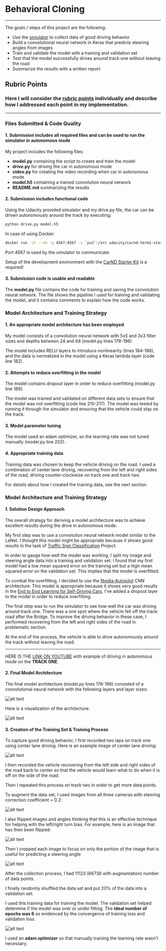 # **Behavioral Cloning** 

---

The goals / steps of this project are the following:

* Use the [simulator](https://github.com/udacity/self-driving-car-sim) to collect data of good driving behavior
* Build a convolutional neural network in Keras that predicts steering angles from images
* Train and validate the model with a training and validation set
* Test that the model successfully drives around track one without leaving the road
* Summarize the results with a written report

[image1]: ./images/001.PNG "Center lane driving"
[image2]: ./images/002.PNG "Input from three cameras"
[image3]: ./images/003.PNG "Flipped images"
[image4]: ./images/004.PNG "Cropped images"
[image5]: ./images/005.PNG "Model architecture"
[image6]: ./images/006.PNG "Visualization of the architecture"
[image7]: ./images/007.PNG "Recovery Image"

## Rubric Points
### Here I will consider the [rubric points](https://review.udacity.com/#!/rubrics/432/view) individually and describe how I addressed each point in my implementation.  

---
### Files Submitted & Code Quality

#### 1. Submission includes all required files and can be used to run the simulator in autonomous mode

My project includes the following files:

* **model.py** containing the script to create and train the model
* **drive.py** for driving the car in autonomous mode
* **video.py** for creating the video recording when car in autonomous mode
* **model.h5** containing a trained convolution neural network 
* **README.md** summarizing the results

#### 2. Submission includes functional code
Using the Udacity provided simulator and my drive.py file, the car can be driven autonomously around the track by executing:

```sh
python drive.py model.h5
```

In case of using Docker:

```sh
docker run -it --rm -p 4567:4567 -v `pwd`:/src udacity/carnd-term1-starter-kit python drive.py model.h5
```

Port 4567 is used by the simulator to communicate.

Setup of the development environment with the [CarND Starter Kit](https://github.com/udacity/CarND-Term1-Starter-Kit) is a required!

#### 3. Submission code is usable and readable

The **model.py** file contains the code for training and saving the convolution neural network. The file shows the pipeline I used for training and validating the model, and it contains comments to explain how the code works.

### Model Architecture and Training Strategy

#### 1. An appropriate model architecture has been employed

My model consists of a convolution neural network with 5x5 and 3x3 filter sizes and depths between 24 and 64 (model.py lines 178-196) 

The model includes RELU layers to introduce nonlinearity (lines 184-188), and the data is normalized in the model using a Keras lambda layer (code line 182). 

#### 2. Attempts to reduce overfitting in the model

The model contains dropout layer in order to reduce overfitting (model.py line 189).

The model was trained and validated on different data sets to ensure that the model was not overfitting (code line 210-217). The model was tested by running it through the simulator and ensuring that the vehicle could stay on the track.

#### 3. Model parameter tuning

The model used an adam optimizer, so the learning rate was not tuned manually (model.py line 202).

#### 4. Appropriate training data

Training data was chosen to keep the vehicle driving on the road. I used a combination of center lane driving, recovering from the left and right sides of the road, driving counter-clockwise on track one and track two.

For details about how I created the training data, see the next section. 


### Model Architecture and Training Strategy

#### 1. Solution Design Approach

The overall strategy for deriving a model architecture was to achieve excellent results during the drive in autonomous mode.

My first step was to use a convolution neural network model similar to the LeNet. I thought this model might be appropriate because it shows good results in the task of [Traffic Sign Classification](https://github.com/olpotkin/CarND-Traffic-Sign-Classifier-Project) Project.

In order to gauge how well the model was working, I split my image and steering angle data into a training and validation set. I found that my first model had a low mean squared error on the training set but a high mean squared error on the validation set. This implies that the model is overfitted. 

To combat the overfitting, I decided to use the [Nvidia-Autopilot](https://github.com/0bserver07/Nvidia-Autopilot-Keras) CNN architecture. This model is appropriate because it shows very good results in the [End to End Learning for Self-Driving Cars](http://images.nvidia.com/content/tegra/automotive/images/2016/solutions/pdf/end-to-end-dl-using-px.pdf). I've added a dropout layer to the model in order to reduce overfitting.

The final step was to run the simulator to see how well the car was driving around track one. There was a one spot where the vehicle fell off the track: road after the Bridge. To improve the driving behavior in these case, I performed recovering from the left and right sides of the road in problematic section.

At the end of the process, the vehicle is able to drive autonomously around the track without leaving the road.

---

HERE IS THE [LINK ON YOUTUBE](https://www.youtube.com/watch?v=7-_1MnMiw1U) with example of driving in autonomous mode on the **TRACK ONE**.


#### 2. Final Model Architecture

The final model architecture (model.py lines 178-196) consisted of a convolutional neural network with the following layers and layer sizes:

![alt text][image5]

Here is a visualization of the architecture:

![alt text][image6]

#### 3. Creation of the Training Set & Training Process

To capture good driving behavior, I first recorded two laps on track one using center lane driving. Here is an example image of center lane driving:

![alt text][image1]

I then recorded the vehicle recovering from the left side and right sides of the road back to center so that the vehicle would learn what to do when it is off on the side of the road.

Then I repeated this process on track two in order to get more data points.

To augment the data set, I used images from all three cameras with steering correction coefficient = 0.2:

![alt text][image2]

I also flipped images and angles thinking that this is an effective technique for helping with the left/right turn bias. For example, here is an image that has then been flipped:

![alt text][image3]

Then I cropped each image to focus on only the portion of the image that is useful for predicting a steering angle:

![alt text][image4]


After the collection process, I had 11123 (66738 with augmentation) number of data points.


I finally randomly shuffled the data set and put 20% of the data into a validation set. 

I used this training data for training the model. The validation set helped determine if the model was over or under fitting. The **ideal number of epochs was 6** as evidenced by the convergence of training loss and validation loss. 

![alt text][image7]

I used an **adam optimizer** so that manually training the learning rate wasn't necessary.

